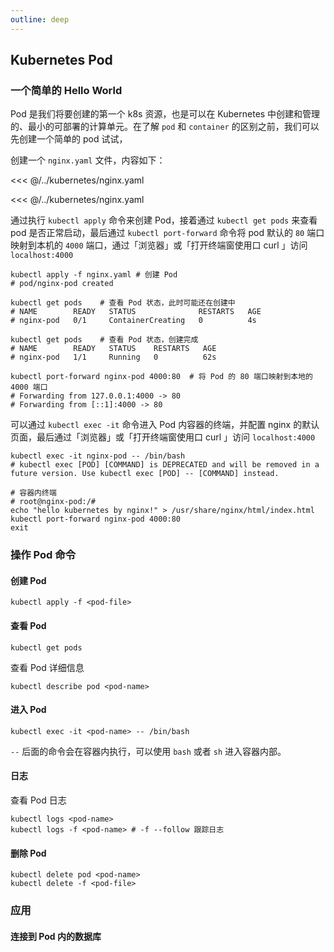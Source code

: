 ```yaml
---
outline: deep
---
```


## Kubernetes Pod


### 一个简单的 Hello World

Pod 是我们将要创建的第一个 k8s 资源，也是可以在 Kubernetes 中创建和管理的、最小的可部署的计算单元。在了解 `pod` 和 `container` 的区别之前，我们可以先创建一个简单的 pod 试试，

创建一个 `nginx.yaml` 文件，内容如下：

<<< @/../kubernetes/nginx.yaml

<<< @/../kubernetes/nginx.yaml


通过执行 `kubectl apply` 命令来创建 Pod，接着通过 `kubectl get pods` 来查看 pod 是否正常启动，最后通过 `kubectl port-forward` 命令将 pod 默认的 `80` 端口映射到本机的 `4000` 端口，通过「浏览器」或「打开终端窗使用口 curl 」访问 `localhost:4000`

```shell
kubectl apply -f nginx.yaml # 创建 Pod
# pod/nginx-pod created

kubectl get pods    # 查看 Pod 状态，此时可能还在创建中
# NAME        READY   STATUS              RESTARTS   AGE
# nginx-pod   0/1     ContainerCreating   0          4s

kubectl get pods    # 查看 Pod 状态，创建完成
# NAME        READY   STATUS    RESTARTS   AGE
# nginx-pod   1/1     Running   0          62s

kubectl port-forward nginx-pod 4000:80  # 将 Pod 的 80 端口映射到本地的 4000 端口
# Forwarding from 127.0.0.1:4000 -> 80
# Forwarding from [::1]:4000 -> 80
```

可以通过 `kubectl exec -it` 命令进入 Pod 内容器的终端，并配置 nginx 的默认页面，最后通过「浏览器」或「打开终端窗使用口 curl 」访问 `localhost:4000`

```shell
kubectl exec -it nginx-pod -- /bin/bash
# kubectl exec [POD] [COMMAND] is DEPRECATED and will be removed in a future version. Use kubectl exec [POD] -- [COMMAND] instead.
```

```shell
# 容器内终端
# root@nginx-pod:/#
echo "hello kubernetes by nginx!" > /usr/share/nginx/html/index.html
kubectl port-forward nginx-pod 4000:80
exit
```


### 操作 Pod 命令

#### 创建 Pod

```shell
kubectl apply -f <pod-file>
```

#### 查看 Pod

```shell
kubectl get pods
```

查看 Pod 详细信息
```shell
kubectl describe pod <pod-name>
```

#### 进入 Pod

```shell
kubectl exec -it <pod-name> -- /bin/bash
```
`--` 后面的命令会在容器内执行，可以使用 `bash` 或者 `sh` 进入容器内部。

#### 日志

查看 Pod 日志
```shell
kubectl logs <pod-name>
kubectl logs -f <pod-name> # -f --follow 跟踪日志
```

#### 删除 Pod

```shell
kubectl delete pod <pod-name>
kubectl delete -f <pod-file>
```


### 应用

#### 连接到 Pod 内的数据库